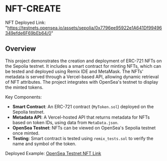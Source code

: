 # NFT-CREATE
NFT Deployed Link: "https://testnets.opensea.io/assets/sepolia/0x7796ee95922e1A641Df99496349efde6F69bEb64/0"

## Overview

This project demonstrates the creation and deployment of ERC-721 NFTs on the Sepolia testnet. It includes a smart contract for minting NFTs, which can be tested and deployed using Remix IDE and MetaMask. The NFTs' metadata is served through a Vercel-based API, allowing dynamic retrieval of NFT attributes. The project integrates with OpenSea's testnet to display the minted tokens.

Key Components:
- **Smart Contract**: An ERC-721 contract (`MyToken.sol`) deployed on the Sepolia testnet.
- **Metadata API**: A Vercel-hosted API that returns metadata for NFTs based on token IDs, using data from `MetaData.json`.
- **OpenSea Testnet**: NFTs can be viewed on OpenSea's Sepolia testnet once minted.
- **Testing**: Smart contract is tested using `remix_tests.sol` to verify the name and symbol of the token.

Deployed Example: [OpenSea Testnet NFT Link](https://testnets.opensea.io/assets/sepolia/0x7796ee95922e1A641Df99496349efde6F69bEb64/0)


